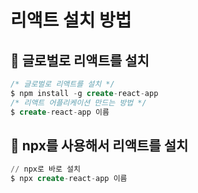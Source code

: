 # 리액트 설치 방법

## 📌 글로벌로 리액트를 설치

```SQL
/* 글로벌로 리액트를 설치 */
$ npm install -g create-react-app
/* 리액트 어플리케이션 만드는 방법 */
$ create-react-app 이름
```

## 📌 npx를 사용해서 리액트를 설치

```SQL
// npx로 바로 설치
$ npx create-react-app 이름
```